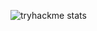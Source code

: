 ![tryhackme stats](https://raw.githubusercontent.com/chiara.iurat/chiara.iurat/master/assets/thm_propic.png)

